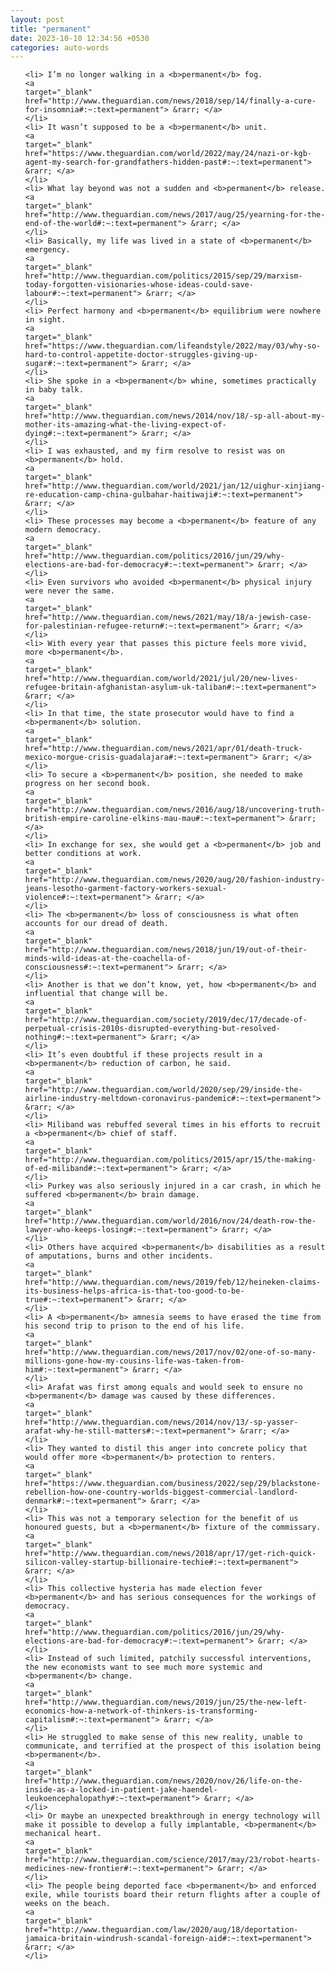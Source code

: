 ```yaml
---
layout: post
title: "permanent"
date: 2023-10-10 12:34:56 +0530
categories: auto-words
---
```

<ol>

    <li> I’m no longer walking in a <b>permanent</b> fog.
    <a 
    target="_blank" 
    href="http://www.theguardian.com/news/2018/sep/14/finally-a-cure-for-insomnia#:~:text=permanent"> &rarr; </a>
    </li>
    <li> It wasn’t supposed to be a <b>permanent</b> unit.
    <a 
    target="_blank" 
    href="https://www.theguardian.com/world/2022/may/24/nazi-or-kgb-agent-my-search-for-grandfathers-hidden-past#:~:text=permanent"> &rarr; </a>
    </li>
    <li> What lay beyond was not a sudden and <b>permanent</b> release.
    <a 
    target="_blank" 
    href="http://www.theguardian.com/news/2017/aug/25/yearning-for-the-end-of-the-world#:~:text=permanent"> &rarr; </a>
    </li>
    <li> Basically, my life was lived in a state of <b>permanent</b> emergency.
    <a 
    target="_blank" 
    href="http://www.theguardian.com/politics/2015/sep/29/marxism-today-forgotten-visionaries-whose-ideas-could-save-labour#:~:text=permanent"> &rarr; </a>
    </li>
    <li> Perfect harmony and <b>permanent</b> equilibrium were nowhere in sight.
    <a 
    target="_blank" 
    href="https://www.theguardian.com/lifeandstyle/2022/may/03/why-so-hard-to-control-appetite-doctor-struggles-giving-up-sugar#:~:text=permanent"> &rarr; </a>
    </li>
    <li> She spoke in a <b>permanent</b> whine, sometimes practically in baby talk.
    <a 
    target="_blank" 
    href="http://www.theguardian.com/news/2014/nov/18/-sp-all-about-my-mother-its-amazing-what-the-living-expect-of-dying#:~:text=permanent"> &rarr; </a>
    </li>
    <li> I was exhausted, and my firm resolve to resist was on <b>permanent</b> hold.
    <a 
    target="_blank" 
    href="http://www.theguardian.com/world/2021/jan/12/uighur-xinjiang-re-education-camp-china-gulbahar-haitiwaji#:~:text=permanent"> &rarr; </a>
    </li>
    <li> These processes may become a <b>permanent</b> feature of any modern democracy.
    <a 
    target="_blank" 
    href="http://www.theguardian.com/politics/2016/jun/29/why-elections-are-bad-for-democracy#:~:text=permanent"> &rarr; </a>
    </li>
    <li> Even survivors who avoided <b>permanent</b> physical injury were never the same.
    <a 
    target="_blank" 
    href="http://www.theguardian.com/news/2021/may/18/a-jewish-case-for-palestinian-refugee-return#:~:text=permanent"> &rarr; </a>
    </li>
    <li> With every year that passes this picture feels more vivid, more <b>permanent</b>.
    <a 
    target="_blank" 
    href="http://www.theguardian.com/world/2021/jul/20/new-lives-refugee-britain-afghanistan-asylum-uk-taliban#:~:text=permanent"> &rarr; </a>
    </li>
    <li> In that time, the state prosecutor would have to find a <b>permanent</b> solution.
    <a 
    target="_blank" 
    href="http://www.theguardian.com/news/2021/apr/01/death-truck-mexico-morgue-crisis-guadalajara#:~:text=permanent"> &rarr; </a>
    </li>
    <li> To secure a <b>permanent</b> position, she needed to make progress on her second book.
    <a 
    target="_blank" 
    href="http://www.theguardian.com/news/2016/aug/18/uncovering-truth-british-empire-caroline-elkins-mau-mau#:~:text=permanent"> &rarr; </a>
    </li>
    <li> In exchange for sex, she would get a <b>permanent</b> job and better conditions at work.
    <a 
    target="_blank" 
    href="http://www.theguardian.com/news/2020/aug/20/fashion-industry-jeans-lesotho-garment-factory-workers-sexual-violence#:~:text=permanent"> &rarr; </a>
    </li>
    <li> The <b>permanent</b> loss of consciousness is what often accounts for our dread of death.
    <a 
    target="_blank" 
    href="http://www.theguardian.com/news/2018/jun/19/out-of-their-minds-wild-ideas-at-the-coachella-of-consciousness#:~:text=permanent"> &rarr; </a>
    </li>
    <li> Another is that we don’t know, yet, how <b>permanent</b> and influential that change will be.
    <a 
    target="_blank" 
    href="http://www.theguardian.com/society/2019/dec/17/decade-of-perpetual-crisis-2010s-disrupted-everything-but-resolved-nothing#:~:text=permanent"> &rarr; </a>
    </li>
    <li> It’s even doubtful if these projects result in a <b>permanent</b> reduction of carbon, he said.
    <a 
    target="_blank" 
    href="http://www.theguardian.com/world/2020/sep/29/inside-the-airline-industry-meltdown-coronavirus-pandemic#:~:text=permanent"> &rarr; </a>
    </li>
    <li> Miliband was rebuffed several times in his efforts to recruit a <b>permanent</b> chief of staff.
    <a 
    target="_blank" 
    href="http://www.theguardian.com/politics/2015/apr/15/the-making-of-ed-miliband#:~:text=permanent"> &rarr; </a>
    </li>
    <li> Purkey was also seriously injured in a car crash, in which he suffered <b>permanent</b> brain damage.
    <a 
    target="_blank" 
    href="http://www.theguardian.com/world/2016/nov/24/death-row-the-lawyer-who-keeps-losing#:~:text=permanent"> &rarr; </a>
    </li>
    <li> Others have acquired <b>permanent</b> disabilities as a result of amputations, burns and other incidents.
    <a 
    target="_blank" 
    href="http://www.theguardian.com/news/2019/feb/12/heineken-claims-its-business-helps-africa-is-that-too-good-to-be-true#:~:text=permanent"> &rarr; </a>
    </li>
    <li> A <b>permanent</b> amnesia seems to have erased the time from his second trip to prison to the end of his life.
    <a 
    target="_blank" 
    href="http://www.theguardian.com/news/2017/nov/02/one-of-so-many-millions-gone-how-my-cousins-life-was-taken-from-him#:~:text=permanent"> &rarr; </a>
    </li>
    <li> Arafat was first among equals and would seek to ensure no <b>permanent</b> damage was caused by these differences.
    <a 
    target="_blank" 
    href="http://www.theguardian.com/news/2014/nov/13/-sp-yasser-arafat-why-he-still-matters#:~:text=permanent"> &rarr; </a>
    </li>
    <li> They wanted to distil this anger into concrete policy that would offer more <b>permanent</b> protection to renters.
    <a 
    target="_blank" 
    href="https://www.theguardian.com/business/2022/sep/29/blackstone-rebellion-how-one-country-worlds-biggest-commercial-landlord-denmark#:~:text=permanent"> &rarr; </a>
    </li>
    <li> This was not a temporary selection for the benefit of us honoured guests, but a <b>permanent</b> fixture of the commissary.
    <a 
    target="_blank" 
    href="http://www.theguardian.com/news/2018/apr/17/get-rich-quick-silicon-valley-startup-billionaire-techie#:~:text=permanent"> &rarr; </a>
    </li>
    <li> This collective hysteria has made election fever <b>permanent</b> and has serious consequences for the workings of democracy.
    <a 
    target="_blank" 
    href="http://www.theguardian.com/politics/2016/jun/29/why-elections-are-bad-for-democracy#:~:text=permanent"> &rarr; </a>
    </li>
    <li> Instead of such limited, patchily successful interventions, the new economists want to see much more systemic and <b>permanent</b> change.
    <a 
    target="_blank" 
    href="http://www.theguardian.com/news/2019/jun/25/the-new-left-economics-how-a-network-of-thinkers-is-transforming-capitalism#:~:text=permanent"> &rarr; </a>
    </li>
    <li> He struggled to make sense of this new reality, unable to communicate, and terrified at the prospect of this isolation being <b>permanent</b>.
    <a 
    target="_blank" 
    href="http://www.theguardian.com/news/2020/nov/26/life-on-the-inside-as-a-locked-in-patient-jake-haendel-leukoencephalopathy#:~:text=permanent"> &rarr; </a>
    </li>
    <li> Or maybe an unexpected breakthrough in energy technology will make it possible to develop a fully implantable, <b>permanent</b> mechanical heart.
    <a 
    target="_blank" 
    href="http://www.theguardian.com/science/2017/may/23/robot-hearts-medicines-new-frontier#:~:text=permanent"> &rarr; </a>
    </li>
    <li> The people being deported face <b>permanent</b> and enforced exile, while tourists board their return flights after a couple of weeks on the beach.
    <a 
    target="_blank" 
    href="http://www.theguardian.com/law/2020/aug/18/deportation-jamaica-britain-windrush-scandal-foreign-aid#:~:text=permanent"> &rarr; </a>
    </li>